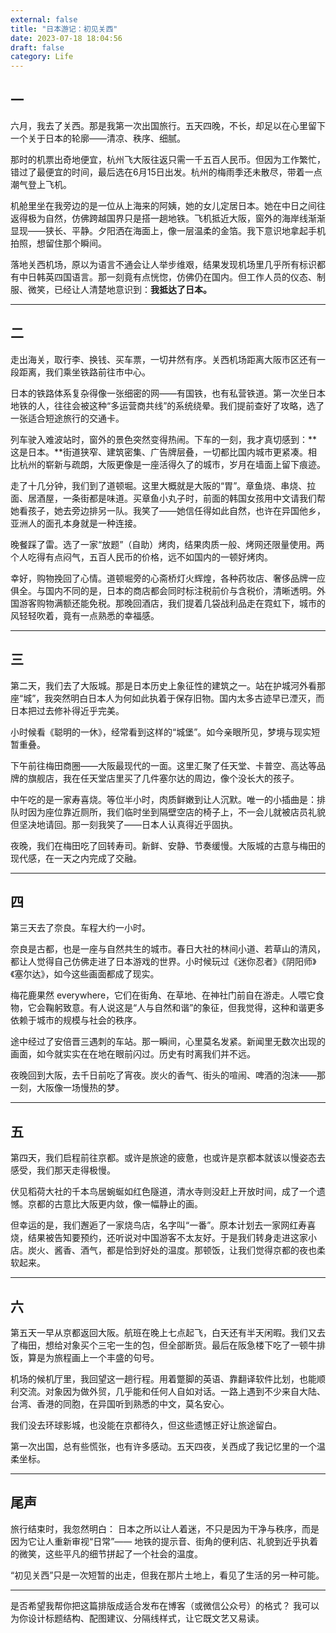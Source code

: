 ```yaml
---
external: false
title: "日本游记：初见关西"
date: 2023-07-18 18:04:56
draft: false
category: Life
---
```


## 一

六月，我去了关西。那是我第一次出国旅行。五天四晚，不长，却足以在心里留下一个关于日本的轮廓——清凉、秩序、细腻。

那时的机票出奇地便宜，杭州飞大阪往返只需一千五百人民币。但因为工作繁忙，错过了最便宜的时间，最后选在6月15日出发。杭州的梅雨季还未散尽，带着一点潮气登上飞机。

机舱里坐在我旁边的是一位从上海来的阿姨，她的女儿定居日本。她在中日之间往返得极为自然，仿佛跨越国界只是搭一趟地铁。飞机抵近大阪，窗外的海岸线渐渐显现——狭长、平静。夕阳洒在海面上，像一层温柔的金箔。我下意识地拿起手机拍照，想留住那个瞬间。

落地关西机场，原以为语言不通会让人举步维艰，结果发现机场里几乎所有标识都有中日韩英四国语言。那一刻竟有点恍惚，仿佛仍在国内。但工作人员的仪态、制服、微笑，已经让人清楚地意识到：**我抵达了日本。**

---

## 二

走出海关，取行李、换钱、买车票，一切井然有序。关西机场距离大阪市区还有一段距离，我们乘坐铁路前往市中心。

日本的铁路体系复杂得像一张细密的网——有国铁，也有私营铁道。第一次坐日本地铁的人，往往会被这种“多运营商共线”的系统绕晕。我们提前查好了攻略，选了一张适合短途旅行的交通卡。

列车驶入难波站时，窗外的景色突然变得热闹。下车的一刻，我才真切感到：**这是日本。**街道狭窄、建筑密集、广告牌层叠，一切都比国内城市更紧凑。相比杭州的崭新与疏朗，大阪更像是一座活得久了的城市，岁月在墙面上留下痕迹。

走了十几分钟，我们到了道顿堀。这里大概就是大阪的“胃”。章鱼烧、串烧、拉面、居酒屋，一条街都是味道。买章鱼小丸子时，前面的韩国女孩用中文请我们帮她看孩子，她去旁边排另一队。我笑了——她信任得如此自然，也许在异国他乡，亚洲人的面孔本身就是一种连接。

晚餐踩了雷。选了一家“放题”（自助）烤肉，结果肉质一般、烤网还限量使用。两个人吃得有点闷气，五百人民币的价格，远不如国内的一顿好烤肉。

幸好，购物挽回了心情。道顿堀旁的心斋桥灯火辉煌，各种药妆店、奢侈品牌一应俱全。与国内不同的是，日本的商店都会同时标注税前价与含税价，清晰透明。外国游客购物满额还能免税。那晚回酒店，我们提着几袋战利品走在霓虹下，城市的风轻轻吹着，竟有一点熟悉的幸福感。

---

## 三

第二天，我们去了大阪城。那是日本历史上象征性的建筑之一。站在护城河外看那座“城”，我突然明白日本人为何如此执着于保存旧物。国内太多古迹早已湮灭，而日本把过去修补得近乎完美。

小时候看《聪明的一休》，经常看到这样的“城堡”。如今亲眼所见，梦境与现实短暂重叠。

下午前往梅田商圈——大阪最现代的一面。这里汇聚了任天堂、卡普空、高达等品牌的旗舰店，我在任天堂店里买了几件塞尔达的周边，像个没长大的孩子。

中午吃的是一家寿喜烧。等位半小时，肉质鲜嫩到让人沉默。唯一的小插曲是：排队时因为座位靠近厕所，我们临时坐到隔壁空店的椅子上，不一会儿就被店员礼貌但坚决地请回。那一刻我笑了——日本人认真得近乎固执。

夜晚，我们在梅田吃了回转寿司。新鲜、安静、节奏缓慢。大阪城的古意与梅田的现代感，在一天之内完成了交融。

---

## 四

第三天去了奈良。车程大约一小时。

奈良是古都，也是一座与自然共生的城市。春日大社的林间小道、若草山的清风，都让人觉得自己仿佛走进了日本游戏的世界。小时候玩过《迷你忍者》《阴阳师》《塞尔达》，如今这些画面都成了现实。

梅花鹿果然 everywhere，它们在街角、在草地、在神社门前自在游走。人喂它食物，它会鞠躬致意。有人说这是“人与自然和谐”的象征，但我觉得，这种和谐更多依赖于城市的规模与社会的秩序。

途中经过了安倍晋三遇刺的车站。那一瞬间，心里莫名发紧。新闻里无数次出现的画面，如今就实实在在地在眼前闪过。历史有时离我们并不远。

夜晚回到大阪，去千日前吃了宵夜。炭火的香气、街头的喧闹、啤酒的泡沫——那一刻，大阪像一场慢热的梦。

---

## 五

第四天，我们启程前往京都。或许是旅途的疲惫，也或许是京都本就该以慢姿态去感受，我们那天走得极慢。

伏见稻荷大社的千本鸟居蜿蜒如红色隧道，清水寺则没赶上开放时间，成了一个遗憾。京都的古意比大阪更内敛，像一幅静止的画。

但幸运的是，我们邂逅了一家烧鸟店，名字叫“一番”。原本计划去一家网红寿喜烧，结果被告知要预约，还听说对中国游客不太友好。于是我们转身走进这家小店。炭火、酱香、酒气，都是恰到好处的温度。那顿饭，让我们觉得京都的夜也柔软起来。

---

## 六

第五天一早从京都返回大阪。航班在晚上七点起飞，白天还有半天闲暇。我们又去了梅田，想给对象买个三宅一生的包，但全部断货。最后在阪急楼下吃了一顿牛排饭，算是为旅程画上一个丰盛的句号。

机场的候机厅里，我回望这一趟行程。用着蹩脚的英语、靠翻译软件比划，也能顺利交流。对象因为做外贸，几乎能和任何人自如对话。一路上遇到不少来自大陆、台湾、香港的同胞，在异国听到熟悉的中文，莫名安心。

我们没去环球影城，也没能在京都待久，但这些遗憾正好让旅途留白。

第一次出国，总有些慌张，也有许多感动。五天四夜，关西成了我记忆里的一个温柔坐标。

---

## 尾声

旅行结束时，我忽然明白：
日本之所以让人着迷，不只是因为干净与秩序，而是因为它让人重新审视“日常”——
地铁的提示音、街角的便利店、礼貌到近乎执着的微笑，这些平凡的细节拼起了一个社会的温度。

“初见关西”只是一次短暂的出走，但我在那片土地上，看见了生活的另一种可能。

---

是否希望我帮你把这篇排版成适合发布在博客（或微信公众号）的格式？
我可以为你设计标题结构、配图建议、分隔线样式，让它既文艺又易读。



